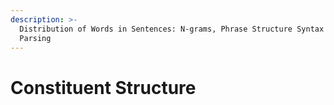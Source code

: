```yaml
---
description: >-
  Distribution of Words in Sentences: N-grams, Phrase Structure Syntax and
  Parsing
---
```


# Constituent Structure
